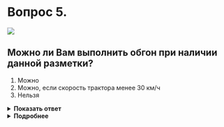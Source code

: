 # Вопрос 5.

![](https://s.drom.ru/i24228/pdd/tickets/2016/1543885490.jpg)

## Можно ли Вам выполнить обгон при наличии данной разметки?

1. Можно
2. Можно, если скорость трактора менее 30 км/ч
3. Нельзя

<details>
<summary><b>Показать ответ</b></summary>
Правильный ответ: 1
</details>
<details>
<summary><b>Подробнее</b></summary>
Разметку 1.11 разрешается пересекать со стороны прерывистой линии, а также и со стороны сплошной, но только при завершении обгона или объезда препятствия. В данной ситуации Вам выполнить обгон можно, независимо от скорости трактора.
(«Горизонтальная разметка»)
</details>